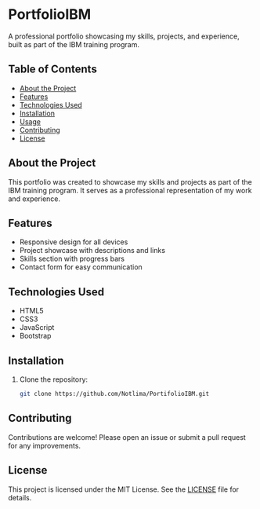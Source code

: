 # PortfolioIBM
A professional portfolio showcasing my skills, projects, and experience, built as part of the IBM training program.

## Table of Contents
- [About the Project](#about-the-project)
- [Features](#features)
- [Technologies Used](#technologies-used)
- [Installation](#installation)
- [Usage](#usage)
- [Contributing](#contributing)
- [License](#license)

## About the Project
This portfolio was created to showcase my skills and projects as part of the IBM training program. It serves as a professional representation of my work and experience.

## Features
- Responsive design for all devices
- Project showcase with descriptions and links
- Skills section with progress bars
- Contact form for easy communication

## Technologies Used
- HTML5
- CSS3
- JavaScript
- Bootstrap

## Installation
1. Clone the repository:
   ```bash
   git clone https://github.com/Notlima/PortifolioIBM.git

## Contributing
Contributions are welcome! Please open an issue or submit a pull request for any improvements.

## License
This project is licensed under the MIT License. See the [LICENSE](LICENSE) file for details.

